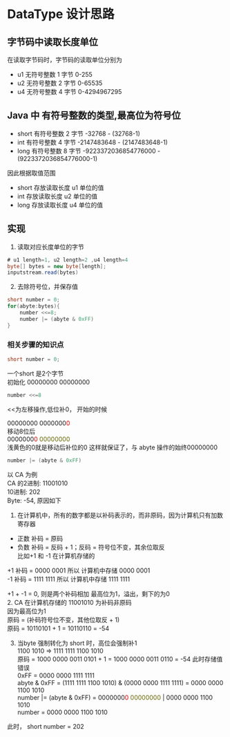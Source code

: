 # DataType 设计思路
## 字节码中读取长度单位
在读取字节码时，字节码的读取单位分别为
- u1 无符号整数 1 字节 0-255
- u2 无符号整数 2 字节 0-65535
- u4 无符号整数 4 字节 0-4294967295

## Java 中 有符号整数的类型,最高位为符号位
- short 有符号整数 2 字节 -32768 - (32768-1)
- int 有符号整数 4 字节 -2147483648 - (2147483648-1)
- long 有符号整数 8 字节 -9223372036854776000 - (9223372036854776000-1)

因此根据取值范围
- short 存放读取长度 u1 单位的值
- int 存放读取长度 u2 单位的值
- long 存放读取长度 u4 单位的值

## 实现
1. 读取对应长度单位的字节
```java
# u1 length=1, u2 length=2 ,u4 length=4
byte[] bytes = new byte[length];
inputstream.read(bytes)
```
2. 去除符号位，并保存值
```java
short number = 0;
for(abyte:bytes){
    number <<=8; 
    number |= (abyte & 0xFF)
}
```

### 相关步骤的知识点

```java
short number = 0;
```
一个short 是2个字节 <br />
初始化 00000000 00000000 <br />
```java
number <<=8
```
<<为左移操作,低位补0，
开始的时候<br /> 

00000000 0000000<font color="#dd0000">0</font><br />
移动8位后<br />
0000000<font color="#dd0000">0</font> <font color="#666600">00000000</font><br />
浅黄色的0就是移动后补位的0
这样就保证了，与 abyte 操作的始终00000000
```java
number |= (abyte & 0xFF)
```
以 CA 为例 <br />
CA 的2进制: 11001010 <br />
10进制: 202 <br />
Byte: -54, 原因如下<br />
1. 在计算机中，所有的数字都是以补码表示的，而非原码，因为计算机只有加数寄存器
- 正数 补码 = 原码
- 负数 补码 = 反码 + 1；反码 = 符号位不变，其余位取反<br />
比如+1 和 -1 在计算机存储的<br />

+1 补码 = 0000 0001 所以 计算机中存储 0000 0001<br />
-1 补码 = 1111 1111 所以 计算机中存储 1111 1111<br />

+1 + -1 = 0, 则是两个补码相加 最高位为1，溢出，剩下的为0<br />
2. CA 在计算机存储的 11001010 为补码非原码<br />
因为最高位为1<br />
原码 = (补码符号位不变，其他位取反 + 1)<br />
原码 = 10110101 + 1 = 10110110 = -54

3. 当byte 强制转化为 short 时，高位会强制补1 <br />
1100 1010 => 1111 1111 1100 1010<br />
原码 = 1000 0000 0011 0101 + 1 = 1000 0000 0011 0110 = -54 此时存储值错误<br />
0xFF = 0000 0000 1111 1111<br />
abyte & 0xFF = (1111 1111 1100 1010) & (0000 0000 1111 1111) = 0000 0000 1100 1010<br />
number |= (abyte & 0xFF) = 0000000<font color="#dd0000">0</font> <font color="#666600">00000000</font> | 0000 0000 1100 1010<br />
number = 0000 0000 1100 1010

此时， short number = 202

